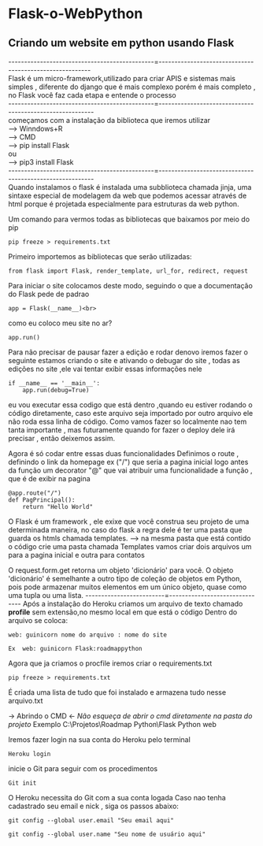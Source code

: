 # Flask-o-WebPython
## Criando um website em python usando Flask

----------------------------------------------=--------------------------------------------------------<br>
Flask é  um micro-framework,utilizado para criar APIS e sistemas mais simples , diferente do django que é mais complexo porém é mais completo , no Flask você faz cada etapa e entende o processo<br>
----------------------------------------------=---------------------------------------------------------<br>
começamos com a instalação da biblioteca que iremos utilizar<br>
--> Winndows+R <br>
--> CMD <br>
--> pip install Flask <br>
    ou <br>
--> pip3 install Flask <br>
----------------------------------------------=---------------------------------------------------------<br>
Quando instalamos o flask é instalada uma subblioteca  chamada jinja, uma sintaxe especial de modelagem da web que podemos acessar através de html porque é projetada especialmente para estruturas da web python.

Um comando para vermos todas as bibliotecas que baixamos por meio do pip
```
pip freeze > requirements.txt
```


Primeiro importemos as bibliotecas que serão utilizadas:
```
from flask import Flask, render_template, url_for, redirect, request
```

Para iniciar o site colocamos deste modo, seguindo o que a documentação do Flask pede de padrao<br>
```
app = Flask(__name__)<br>
```

como eu coloco meu site no ar?
```
app.run()
```
Para não precisar de pausar fazer a edição e rodar denovo iremos fazer o seguinte
estamos criando o site e ativando o debugar do site , todas as edições no site ,ele vai tentar exibir essas informações nele
```
if __name__ == '__main__':
    app.run(debug=True)
```
eu vou executar essa codigo que está dentro ,quando eu estiver rodando o código diretamente, 
caso este arquivo seja importado por outro arquivo ele não roda essa linha de código.
Como vamos fazer so localmente nao tem tanta importante , mas futuramente quando for fazer o deploy dele irá precisar , 
então deixemos assim.

Agora é só codar entre essas duas funcionalidades
Definimos o route , definindo o link da homepage ex ("/") que seria a pagina inicial
logo antes da função um decorator "@" que vai atribuir uma funcionalidade a função , que é de exibir na pagina
```
@app.route("/")
def PagPrincipal():
    return "Hello World"
```

O Flask é um framework , ele exixe que você construa seu projeto de uma determinada maneira, no caso do flask a regra dele é ter uma pasta que guarda os htmls chamada templates.
--> na mesma pasta que está contido o código crie uma pasta chamada Templates
vamos criar dois arquivos um para a pagina inicial e outra para contatos



O request.form.get retorna um objeto 'dicionário' para você. O objeto 'dicionário' é semelhante a outro tipo de coleção de objetos em Python, pois pode armazenar muitos elementos em um único objeto, quase como uma tupla ou uma lista.
-------------------------=-------------------------------
Após a instalação do Heroku criamos um arquivo de texto chamado **profile** sem extensão,no mesmo local em que está o código
Dentro do arquivo se coloca:
```
web: guinicorn nome do arquivo : nome do site
```
```
Ex  web: guinicorn Flask:roadmappython
```
Agora que ja criamos o procfile iremos criar o requirements.txt
```
pip freeze > requirements.txt
```
É criada uma lista de tudo que foi instalado e armazena tudo nesse arquivo.txt


-> Abrindo o CMD <-
_Não esqueça de abrir o cmd diretamente na pasta do projeto_
Exemplo C:\Projetos\Roadmap Python\Flask Python web

Iremos fazer login na sua conta do Heroku pelo terminal
```
Heroku login
```

inicie o Git para seguir com os procedimentos
```
Git init
```
O Heroku necessita do Git com a sua conta logada
Caso nao tenha cadastrado seu email e nick , siga os passos abaixo:
```
git config --global user.email "Seu email aqui"
```
```
git config --global user.name "Seu nome de usuário aqui"
```
